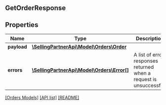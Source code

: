 ## GetOrderResponse

## Properties

Name | Type | Description | Notes
------------ | ------------- | ------------- | -------------
**payload** | [**\SellingPartnerApi\Model\Orders\Order**](Order.md) |  | [optional]
**errors** | [**\SellingPartnerApi\Model\Orders\Error[]**](Error.md) | A list of error responses returned when a request is unsuccessful. | [optional]

[[Orders Models]](../) [[API list]](../../Api) [[README]](../../../README.md)
